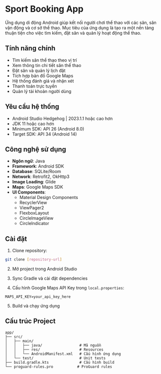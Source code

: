# Sport Booking App

Ứng dụng di động Android giúp kết nối người chơi thể thao với các sân, sân vận động và cơ sở thể thao. Mục tiêu của ứng dụng là tạo ra một nền tảng thuận tiện cho việc tìm kiếm, đặt sân và quản lý hoạt động thể thao.

## Tính năng chính

- Tìm kiếm sân thể thao theo vị trí
- Xem thông tin chi tiết sân thể thao
- Đặt sân và quản lý lịch đặt
- Tích hợp bản đồ Google Maps
- Hệ thống đánh giá và nhận xét
- Thanh toán trực tuyến
- Quản lý tài khoản người dùng

## Yêu cầu hệ thống

- Android Studio Hedgehog | 2023.1.1 hoặc cao hơn
- JDK 11 hoặc cao hơn
- Minimum SDK: API 26 (Android 8.0)
- Target SDK: API 34 (Android 14)

## Công nghệ sử dụng

- **Ngôn ngữ**: Java
- **Framework**: Android SDK
- **Database**: SQLite/Room
- **Network**: Retrofit2, OkHttp3
- **Image Loading**: Glide
- **Maps**: Google Maps SDK
- **UI Components**:
  - Material Design Components
  - RecyclerView
  - ViewPager2
  - FlexboxLayout
  - CircleImageView
  - CircleIndicator

## Cài đặt

1. Clone repository:

```bash
git clone [repository-url]
```

2. Mở project trong Android Studio

3. Sync Gradle và cài đặt dependencies

4. Cấu hình Google Maps API Key trong `local.properties`:

```properties
MAPS_API_KEY=your_api_key_here
```

5. Build và chạy ứng dụng

## Cấu trúc Project

```
app/
├── src/
│   ├── main/
│   │   ├── java/                 # Mã nguồn
│   │   ├── res/                  # Resources
│   │   └── AndroidManifest.xml   # Cấu hình ứng dụng
│   └── test/                     # Unit tests
├── build.gradle.kts              # Cấu hình build
└── proguard-rules.pro           # ProGuard rules
```
